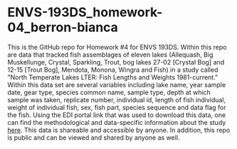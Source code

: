 # ENVS-193DS_homework-04_berron-bianca

This is the GitHub repo for Homework #4 for ENVS 193DS. Within this repo are data that tracked fish assemblages of eleven lakes (Allequash, Big Muskellunge, Crystal, Sparkling, Trout, bog lakes 27-02 [Crystal Bog] and 12-15 [Trout Bog], Mendota, Monona, Wingra and Fish) in a study called "North Temperate Lakes LTER: Fish Lengths and Weights 1981-current." Within this data set are several variables including lake name, year sample date, gear type, species common name, sample type, depth at which sample was taken, replicate number, individual id, length of fish individual, weight of individual fish, sex, fish part, species sequence and data flag for the fish. Using the EDI portal link that was used to download this data, one can find the methodological and data-specific information about the study [here](https://portal.edirepository.org/nis/metadataviewer?packageid=knb-lter-ntl.6.34). This data is shareable and accessible by anyone. In addition, this repo is public and can be viewed and shared by anyone as well. 
